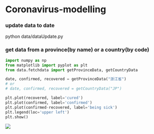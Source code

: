 # Coronavirus-modelling

### update data to date
python data/dataUpdate.py

### get data from a province(by name) or a country(by code)

```python
import numpy as np
from matplotlib import pyplot as plt
from data.fetchdata import getProvinceData, getCountryData

date, confirmed, recovered = getProvinceData("浙江省")
# or
# date, confirmed, recovered = getCountryData("JP")

plt.plot(recovered, label='cured')
plt.plot(confirmed, label='confirmed')
plt.plot(confirmed-recovered, label='being sick')
plt.legend(loc='upper left')
plt.show()
```

![](C:\Users\mbfdc\Desktop\Figure_1.png)
